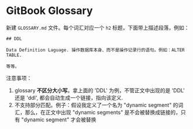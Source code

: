 # GitBook Glossary

新建 `GLOSSARY.md` 文件。每个词汇对应一个 `h2` 标题，下面带上描述段落，例如：

```
## DDL

Data Definition Laguage. 操作数据库本身、而不是操作记录行的语句。例如：ALTER TABLE.

等等。
```

注意事项：

1. glossary **不区分大小写**。拿上面的 'DDL' 为例，不管正文中出现的是 'DDL' 还是 'ddl', 都会自动生成一个链接，指向该定义.
2. 不支持部分匹配。例子：假设我定义了一个名为 "dynamic segment" 的词汇，那么，在正文中出现 "dynamic segments" 是不会被替换成链接的，只有 "dynamic segment" 才会被替换
